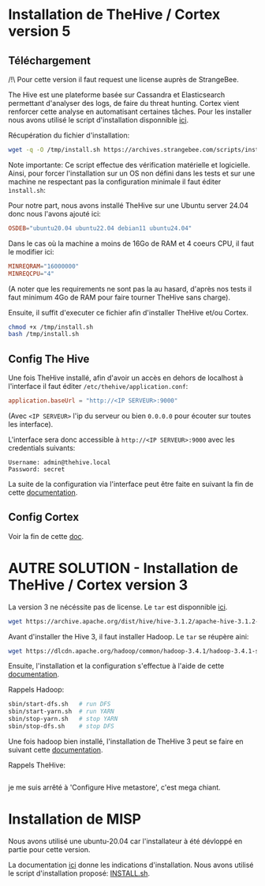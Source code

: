 # Installation de TheHive / Cortex version 5

## Téléchargement
/!\ Pour cette version il faut request une license auprès de StrangeBee.

The Hive est une plateforme basée sur Cassandra et Elasticsearch permettant d'analyser des logs, de faire du threat hunting. Cortex vient renforcer cette analyse en automatisant certaines tâches. Pour les installer nous avons utilisé le script d'installation disponnible [ici](https://archives.strangebee.com/scripts/install.sh).

Récupération du fichier d'installation:
```bash
wget -q -O /tmp/install.sh https://archives.strangebee.com/scripts/install.sh
```

Note importante:
Ce script effectue des vérification matérielle et logicielle. Ainsi, pour forcer l'installation sur un OS non défini dans les tests et sur une machine ne respectant pas la configuration minimale il faut éditer `ìnstall.sh`:

Pour notre part, nous avons installé TheHive sur une Ubuntu server 24.04 donc nous l'avons ajouté ici:
```conf
OSDEB="ubuntu20.04 ubuntu22.04 debian11 ubuntu24.04"
```

Dans le cas où la machine a moins de 16Go de RAM et 4 coeurs CPU, il faut le modifier ici:
```conf
MINREQRAM="16000000"
MINREQCPU="4"
```

(A noter que les requirements ne sont pas la au hasard, d'après nos tests il faut minimum 4Go de RAM pour faire tourner TheHive sans charge).

Ensuite, il suffit d'executer ce fichier afin d'installer TheHive et/ou Cortex.
```bash
chmod +x /tmp/install.sh
bash /tmp/install.sh
```

## Config The Hive
Une fois TheHive installé, afin d'avoir un accès en dehors de localhost à l'interface il faut éditer `/etc/thehive/application.conf`:
```conf
application.baseUrl = "http://<IP SERVEUR>:9000"
```
(Avec `<IP SERVEUR>` l'ip du serveur ou bien `0.0.0.0` pour écouter sur toutes les interface).

L'interface sera donc accessible à `http://<IP SERVEUR>:9000` avec les credentials suivants:
```
Username: admin@thehive.local
Password: secret
```

La suite de la configuration via l'interface peut être faite en suivant la fin de cette [documentation](https://kifarunix.com/install-thehive-on-ubuntu/).

## Config Cortex
Voir la fin de cette [doc](https://kifarunix.com/install-cortex-on-ubuntu/).


# AUTRE SOLUTION - Installation de TheHive / Cortex version 3

La version 3 ne nécéssite pas de license. Le `tar` est disponnible [ici](`https://archive.apache.org/dist/hive/hive-3.1.2/`).
```bash
wget https://archive.apache.org/dist/hive/hive-3.1.2/apache-hive-3.1.2-bin.tar.gz
```

Avant d'installer the Hive 3, il faut installer Hadoop. Le `tar` se réupère aini:
```bash
wget https://dlcdn.apache.org/hadoop/common/hadoop-3.4.1/hadoop-3.4.1-src.tar.gz
```

Ensuite, l'installation et la configuration s'effectue à l'aide de cette [documentation](https://kontext.tech/article/448/install-hadoop-330-on-linux).

Rappels Hadoop:
```bash
sbin/start-dfs.sh   # run DFS
sbin/start-yarn.sh  # run YARN
sbin/stop-yarn.sh   # stop YARN
sbin/stop-dfs.sh    # stop DFS
```

Une fois hadoop bien installé, l'installation de TheHive 3 peut se faire en suivant cette [documentation](https://kontext.tech/article/561/apache-hive-312-installation-on-linux-guide).

Rappels TheHive:
```bash

```
je me suis arrêté à 'Configure Hive metastore', c'est mega chiant.


# Installation de MISP

Nous avons utilisé une ubuntu-20.04 car l'installateur à été dévloppé en partie pour cette version. 

La documentation [ici](https://kifarunix.com/install-misp-on-ubuntu/) donne les indications d'installation. Nous avons utilisé le script d'installation proposé: [INSTALL.sh](https://github.com/MISP/MISP/blob/2.4/INSTALL/INSTALL.sh).

